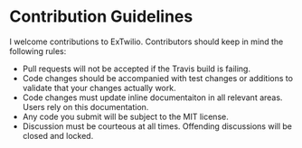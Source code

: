 # Contribution Guidelines

I welcome contributions to ExTwilio. Contributors should keep in mind the following rules:

- Pull requests will not be accepted if the Travis build is failing.
- Code changes should be accompanied with test changes or additions to validate that your changes actually work.
- Code changes must update inline documentaiton in all relevant areas. Users rely on this documentation.
- Any code you submit will be subject to the MIT license.
- Discussion must be courteous at all times. Offending discussions will be closed and locked.